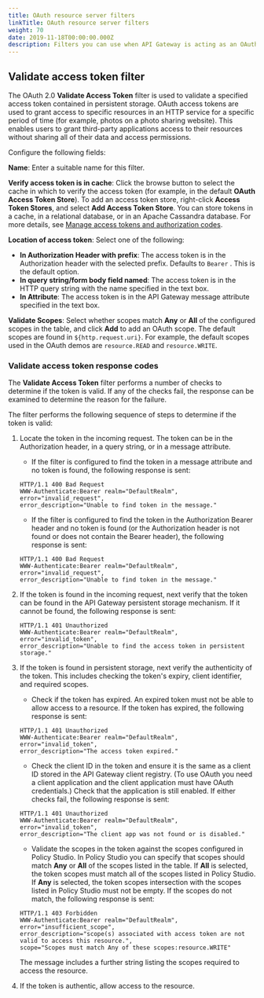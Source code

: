 ```yaml
---
title: OAuth resource server filters
linkTitle: OAuth resource server filters
weight: 70
date: 2019-11-18T00:00:00.000Z
description: Filters you can use when API Gateway is acting as an OAuth resource server.
---
```


## Validate access token filter

The OAuth 2.0 **Validate Access Token** filter is used to validate a specified access token contained in persistent storage. OAuth access tokens are used to grant access to specific resources in an HTTP service for a specific period of time (for example, photos on a photo sharing website). This enables users to grant third-party applications access to their resources without sharing all of their data and access permissions.

Configure the following fields:

**Name**:
Enter a suitable name for this filter.

**Verify access token is in cache**:
Click the browse button to select the cache in which to verify the access token (for example, in the default **OAuth Access Token Store**). To add an access token store, right-click **Access Token Stores**, and select **Add Access Token Store**. You can store tokens in a cache, in a relational database, or in an Apache Cassandra database. For more details, see [Manage access tokens and authorization codes](/docs/apim_policydev/apigw_oauth/gw_oauth_authz_server#manage-access-tokens-and-authorization-codes).

**Location of access token**:
Select one of the following:

* **In Authorization Header with prefix**:
    The access token is in the Authorization header with the selected prefix. Defaults to `Bearer`
    . This is the default option.
* **In query string/form body field named**:
    The access token is in the HTTP query string with the name specified in the text box.
* **In Attribute**:
    The access token is in the API Gateway message attribute specified in the text box.

**Validate Scopes**:
Select whether scopes match **Any** or **All** of the configured scopes in the table, and click **Add** to add an OAuth scope. The default scopes are found in `${http.request.uri}`. For example, the default scopes used in the OAuth demos are `resource.READ` and `resource.WRITE`.

### Validate access token response codes

The **Validate Access Token** filter performs a number of checks to determine if the token is valid. If any of the checks fail, the response can be examined to determine the reason for the failure.

The filter performs the following sequence of steps to determine if the token is valid:

1. Locate the token in the incoming request. The token can be in the Authorization header, in a query string, or in a message attribute.

    * If the filter is configured to find the token in a message attribute and no token is found, the following response is sent:

    ```
    HTTP/1.1 400 Bad Request
    WWW-Authenticate:Bearer realm="DefaultRealm",
    error="invalid_request",
    error_description="Unable to find token in the message."
    ```

    * If the filter is configured to find the token in the Authorization Bearer header and no token is found (or the Authorization header is not found or does not contain the Bearer header), the following response is sent:

    ```
    HTTP/1.1 400 Bad Request
    WWW-Authenticate:Bearer realm="DefaultRealm",
    error="invalid_request",
    error_description="Unable to find token in the message."
    ```

2. If the token is found in the incoming request, next verify that the token can be found in the API Gateway persistent storage mechanism. If it cannot be found, the following response is sent:

    ```
    HTTP/1.1 401 Unauthorized
    WWW-Authenticate:Bearer realm="DefaultRealm",
    error="invalid_token",
    error_description="Unable to find the access token in persistent storage."
    ```

3. If the token is found in persistent storage, next verify the authenticity of the token. This includes checking the token's expiry, client identifier, and required scopes.

    * Check if the token has expired. An expired token must not be able to allow access to a resource. If the token has expired, the following response is sent:

    ```
    HTTP/1.1 401 Unauthorized
    WWW-Authenticate:Bearer realm="DefaultRealm",
    error="invalid_token",
    error_description="The access token expired."
    ```

    * Check the client ID in the token and ensure it is the same as a client ID stored in the API Gateway client registry. (To use OAuth you need a client application and the client application must have OAuth credentials.) Check that the application is still enabled. If either checks fail, the following response is sent:

    ```
    HTTP/1.1 401 Unauthorized
    WWW-Authenticate:Bearer realm="DefaultRealm",
    error="invalid_token",
    error_description="The client app was not found or is disabled."
    ```

    * Validate the scopes in the token against the scopes configured in Policy Studio. In Policy Studio you can specify that scopes should match **Any** or **All** of the scopes listed in the table. If **All** is selected, the token scopes must match all of the scopes listed in Policy Studio. If **Any** is selected, the token scopes intersection with the scopes listed in Policy Studio must not be empty. If the scopes do not match, the following response is sent:

    ```
    HTTP/1.1 403 Forbidden
    WWW-Authenticate:Bearer realm="DefaultRealm",
    error="insufficient_scope",
    error_description="scope(s) associated with access token are not valid to access this resource.",
    scope="Scopes must match Any of these scopes:resource.WRITE"
    ```

    The message includes a further string listing the scopes required to access the resource.

4. If the token is authentic, allow access to the resource.
